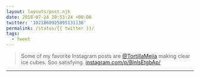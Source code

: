 ```yaml
---
layout: layouts/post.njk
date: 2018-07-24 20:53:24 +00:00
twitter: '1021860925895131136'
permalink: /status/{{ twitter }}/
tags: 
  - tweet
---
```


> Some of my favorite Instagram posts are [@TortillaMejia](https://twitter.com/TortillaMejia) making clear ice cubes. Soo satisfying. [instagram.com/p/BlnlsEtgbAp/](https://www.instagram.com/p/BlnlsEtgbAp/)

---
